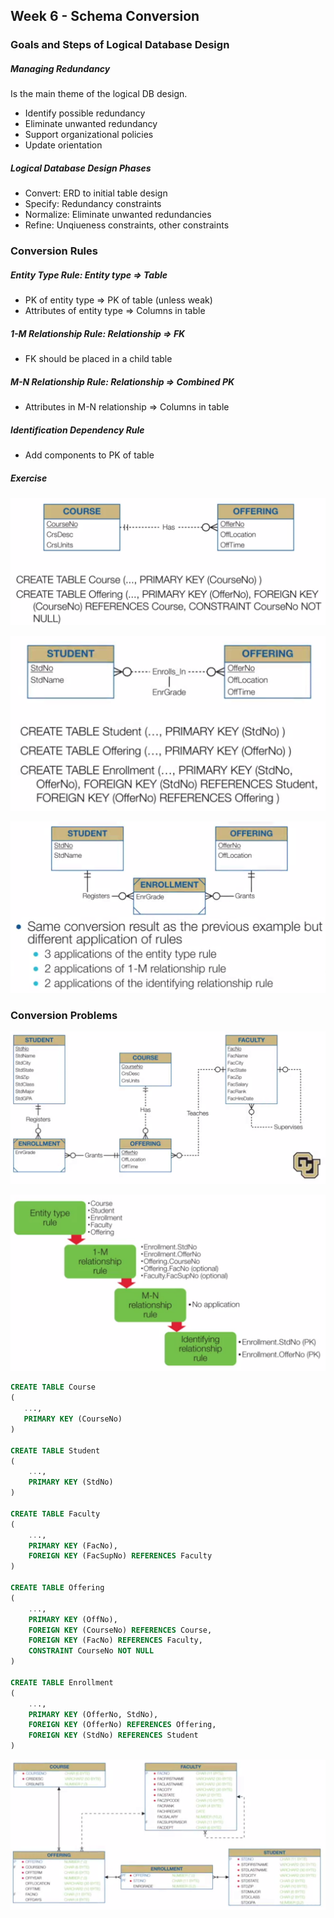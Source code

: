 ## Week 6 - Schema Conversion

### Goals and Steps of Logical Database Design

##### Managing Redundancy
Is the main theme of the logical DB design.

- Identify possible redundancy
- Eliminate unwanted redundancy
- Support organizational policies
- Update orientation

##### Logical Database Design Phases

- Convert: ERD to initial table design
- Specify: Redundancy constraints
- Normalize: Eliminate unwanted redundancies
- Refine: Unqiueness constraints, other constraints


### Conversion Rules

##### Entity Type Rule: Entity type => Table
- PK of entity type => PK of table (unless weak)
- Attributes of entity type => Columns in table

##### 1-M Relationship Rule: Relationship => FK
- FK should be placed in a child table

##### M-N Relationship Rule: Relationship => Combined PK
- Attributes in M-N relationship => Columns in table

##### Identification Dependency Rule
- Add components to PK of table

##### Exercise

![](images/conversion-rules-1.png)

![](images/conversion-rules-2.png)

![](images/conversion-rules-3.png)


### Conversion Problems

![](images/conversion-problems-1-university-erd.png)

![](images/conversion-problems-1-application.png)

```sql
CREATE TABLE Course
(
   ...,
   PRIMARY KEY (CourseNo)
)

CREATE TABLE Student
(
    ...,
    PRIMARY KEY (StdNo)
)

CREATE TABLE Faculty
(
    ...,
    PRIMARY KEY (FacNo),
    FOREIGN KEY (FacSupNo) REFERENCES Faculty
)

CREATE TABLE Offering
(
    ...,
    PRIMARY KEY (OffNo),
    FOREIGN KEY (CourseNo) REFERENCES Course,
    FOREIGN KEY (FacNo) REFERENCES Faculty,
    CONSTRAINT CourseNo NOT NULL
)

CREATE TABLE Enrollment
(
    ...,
    PRIMARY KEY (OfferNo, StdNo),
    FOREIGN KEY (OfferNo) REFERENCES Offering,
    FOREIGN KEY (StdNo) REFERENCES Student
)
```

![](images/conversion-problems-1-relational-diagram.png)
